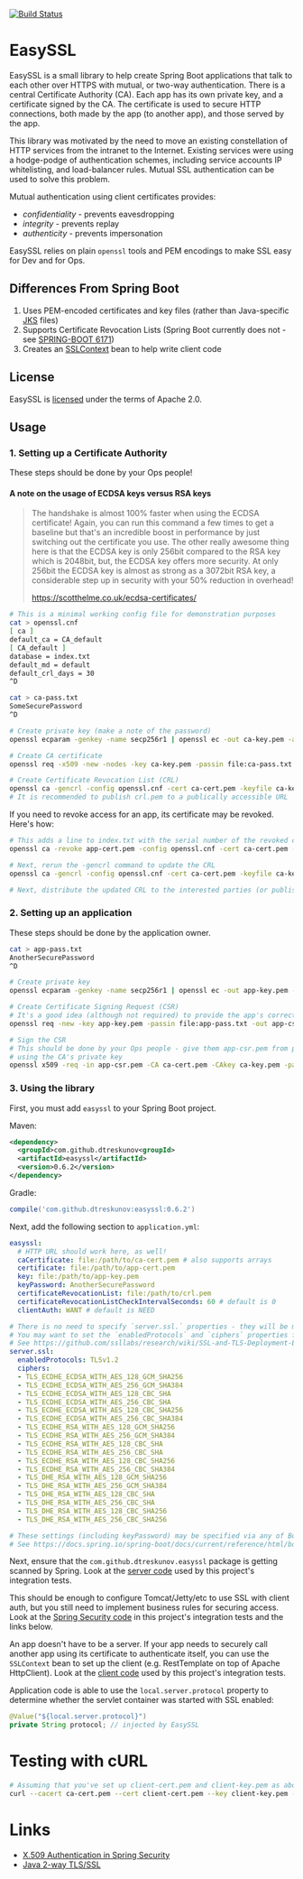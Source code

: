 [![Build Status](https://travis-ci.org/dtreskunov/easyssl.svg?branch=master)](https://travis-ci.org/dtreskunov/easyssl)
# EasySSL
EasySSL is a small library to help create Spring Boot applications that talk to each other over HTTPS
with mutual, or two-way authentication. There is a central Certificate Authority (CA). Each app has its own
private key, and a certificate signed by the CA. The certificate is used to secure HTTP connections, both
made by the app (to another app), and those served by the app.

This library was motivated by the need to move an existing constellation of HTTP services from the intranet to the
Internet. Existing services were using a hodge-podge of authentication schemes, including service accounts IP
whitelisting, and load-balancer rules. Mutual SSL authentication can be used to solve this problem.

Mutual authentication using client certificates provides:
* *confidentiality* - prevents eavesdropping
* *integrity* - prevents replay
* *authenticity* - prevents impersonation

EasySSL relies on plain `openssl` tools and PEM encodings to make SSL easy for Dev and for Ops.

## Differences From Spring Boot
1. Uses PEM-encoded certificates and key files (rather than Java-specific [JKS](http://docs.oracle.com/javase/8/docs/technotes/tools/windows/keytool.html) files)
2. Supports Certificate Revocation Lists (Spring Boot currently does not - see [SPRING-BOOT 6171](https://github.com/spring-projects/spring-boot/issues/6171))
3. Creates an [SSLContext](https://docs.oracle.com/javase/8/docs/api/javax/net/ssl/SSLContext.html) bean to help write client code

## License
EasySSL is [licensed](https://github.com/dtreskunov/easyssl/blob/master/LICENSE) under the terms of Apache 2.0.

## Usage

### 1. Setting up a Certificate Authority
These steps should be done by your Ops people!

#### A note on the usage of ECDSA keys versus RSA keys
> The handshake is almost 100% faster when using the ECDSA certificate! Again, you can run this command a few times to get a baseline but that's an incredible boost
> in performance by just switching out the certificate you use. The other really awesome thing here is that the ECDSA key is only 256bit compared to the RSA key
> which is 2048bit, but, the ECDSA key offers more security. At only 256bit the ECDSA key is almost as strong as a 3072bit RSA key, a considerable step up in
> security with your 50% reduction in overhead!
>
> https://scotthelme.co.uk/ecdsa-certificates/

```bash
# This is a minimal working config file for demonstration purposes
cat > openssl.cnf
[ ca ]
default_ca = CA_default
[ CA_default ]
database = index.txt
default_md = default
default_crl_days = 30
^D

cat > ca-pass.txt
SomeSecurePassword
^D

# Create private key (make a note of the password)
openssl ecparam -genkey -name secp256r1 | openssl ec -out ca-key.pem -aes128 -passout file:ca-pass.txt

# Create CA certificate
openssl req -x509 -new -nodes -key ca-key.pem -passin file:ca-pass.txt -days 3650 -sha256 -out ca-cert.pem -subj '/CN=EasySSL CA'

# Create Certificate Revocation List (CRL)
openssl ca -gencrl -config openssl.cnf -cert ca-cert.pem -keyfile ca-key.pem -passin file:ca-pass.txt -out crl.pem
# It is recommended to publish crl.pem to a publically accessible URL
```

If you need to revoke access for an app, its certificate may be revoked. Here's how:
```bash
# This adds a line to index.txt with the serial number of the revoked cert
openssl ca -revoke app-cert.pem -config openssl.cnf -cert ca-cert.pem -keyfile ca-key.pem -passin file:ca-pass.txt

# Next, rerun the -gencrl command to update the CRL
openssl ca -gencrl -config openssl.cnf -cert ca-cert.pem -keyfile ca-key.pem -passin file:ca-pass.txt -out crl.pem

# Next, distribute the updated CRL to the interested parties (or publish it to the web)
```

### 2. Setting up an application
These steps should be done by the application owner.
```bash
cat > app-pass.txt
AnotherSecurePassword
^D

# Create private key
openssl ecparam -genkey -name secp256r1 | openssl ec -out app-key.pem -aes128 -passin file:app-pass.txt

# Create Certificate Signing Request (CSR)
# It's a good idea (although not required) to provide the app's correct DNS name
openssl req -new -key app-key.pem -passin file:app-pass.txt -out app-csr.pem -subj '/OU=App name/CN=<app.dns.name>'

# Sign the CSR
# This should be done by your Ops people - give them app-csr.pem from previous step, and ask them to sign it
# using the CA's private key
openssl x509 -req -in app-csr.pem -CA ca-cert.pem -CAkey ca-key.pem -passin file:ca-pass.txt -CAcreateserial -days 3650 -sha256 -out app-cert.pem
```

### 3. Using the library
First, you must add `easyssl` to your Spring Boot project.

Maven:
```xml
<dependency>
  <groupId>com.github.dtreskunov<groupId>
  <artifactId>easyssl</artifactId>
  <version>0.6.2</version>
</dependency>
```

Gradle:
```groovy
compile('com.github.dtreskunov:easyssl:0.6.2')
```

Next, add the following section to `application.yml`:
```yml
easyssl:
  # HTTP URL should work here, as well!
  caCertificate: file:/path/to/ca-cert.pem # also supports arrays
  certificate: file:/path/to/app-cert.pem
  key: file:/path/to/app-key.pem
  keyPassword: AnotherSecurePassword
  certificateRevocationList: file:/path/to/crl.pem
  certificateRevocationListCheckIntervalSeconds: 60 # default is 0
  clientAuth: WANT # default is NEED

# There is no need to specify `server.ssl.` properties - they will be managed by EasySSL.
# You may want to set the `enabledProtocols` and `ciphers` properties for improved security, however.
# See https://github.com/ssllabs/research/wiki/SSL-and-TLS-Deployment-Best-Practices
server.ssl:
  enabledProtocols: TLSv1.2
  ciphers:
  - TLS_ECDHE_ECDSA_WITH_AES_128_GCM_SHA256
  - TLS_ECDHE_ECDSA_WITH_AES_256_GCM_SHA384
  - TLS_ECDHE_ECDSA_WITH_AES_128_CBC_SHA
  - TLS_ECDHE_ECDSA_WITH_AES_256_CBC_SHA
  - TLS_ECDHE_ECDSA_WITH_AES_128_CBC_SHA256
  - TLS_ECDHE_ECDSA_WITH_AES_256_CBC_SHA384
  - TLS_ECDHE_RSA_WITH_AES_128_GCM_SHA256
  - TLS_ECDHE_RSA_WITH_AES_256_GCM_SHA384
  - TLS_ECDHE_RSA_WITH_AES_128_CBC_SHA
  - TLS_ECDHE_RSA_WITH_AES_256_CBC_SHA
  - TLS_ECDHE_RSA_WITH_AES_128_CBC_SHA256
  - TLS_ECDHE_RSA_WITH_AES_256_CBC_SHA384
  - TLS_DHE_RSA_WITH_AES_128_GCM_SHA256
  - TLS_DHE_RSA_WITH_AES_256_GCM_SHA384
  - TLS_DHE_RSA_WITH_AES_128_CBC_SHA
  - TLS_DHE_RSA_WITH_AES_256_CBC_SHA
  - TLS_DHE_RSA_WITH_AES_128_CBC_SHA256
  - TLS_DHE_RSA_WITH_AES_256_CBC_SHA256

# These settings (including keyPassword) may be specified via any of Boot's Externalized Configuration mechanisms.
# See https://docs.spring.io/spring-boot/docs/current/reference/html/boot-features-external-config.html
```

Next, ensure that the  `com.github.dtreskunov.easyssl` package is getting scanned by Spring. Look at the
[server code](https://github.com/dtreskunov/easyssl/tree/master/src/test/java/com/github/dtreskunov/easyssl/server)
used by this project's integration tests.

This should be enough to configure Tomcat/Jetty/etc to use SSL with client auth, but you still need to
implement business rules for securing access. Look at the
[Spring Security code](https://github.com/dtreskunov/easyssl/blob/master/src/test/java/com/github/dtreskunov/easyssl/server/Security.java)
in this project's integration tests and the links below.

An app doesn't have to be a server. If your app needs to securely call another app using its certificate to
authenticate itself, you can use the `SSLContext` bean to set up the client (e.g. RestTemplate on top of
Apache HttpClient). Look at the
[client code](https://github.com/dtreskunov/easyssl/blob/master/src/test/java/com/github/dtreskunov/easyssl/IntegrationTestUsingRealServer.java)
used by this project's integration tests.

Application code is able to use the `local.server.protocol` property to determine whether the servlet container was started with SSL enabled:
```java
@Value("${local.server.protocol}")
private String protocol; // injected by EasySSL
```

# Testing with cURL
```bash
# Assuming that you've set up client-cert.pem and client-key.pem as above
curl --cacert ca-cert.pem --cert client-cert.pem --key client-key.pem -i https://localhost:8443/
```

# Links
* [X.509 Authentication in Spring Security](http://www.baeldung.com/x-509-authentication-in-spring-security)
* [Java 2-way TLS/SSL](http://blog.palominolabs.com/2011/10/18/java-2-way-tlsssl-client-certificates-and-pkcs12-vs-jks-keystores/)
